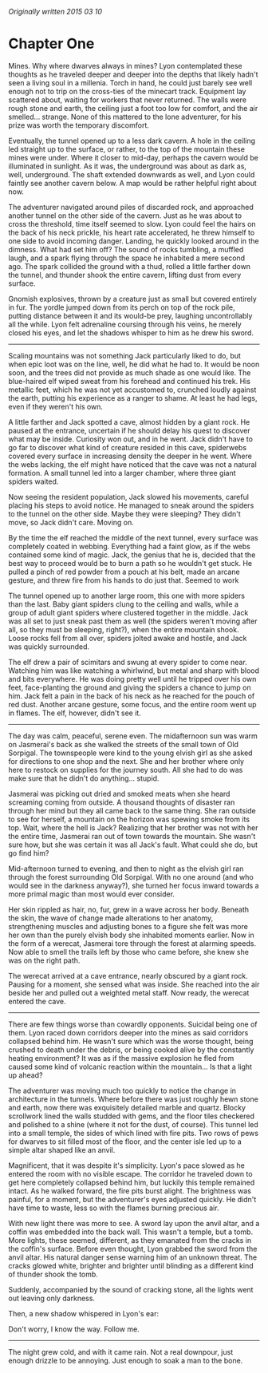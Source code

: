 *Originally written 2015 03 10*
# Chapter One

Mines. Why where dwarves always in mines? Lyon contemplated these thoughts as he traveled deeper and deeper into the depths that likely hadn't seen a living soul in a millenia. Torch in hand, he could just barely see well enough not to trip on the cross-ties of the minecart track. Equipment lay scattered about, waiting for workers that never returned. The walls were rough stone and earth, the ceiling just a foot too low for comfort, and the air smelled... strange. None of this mattered to the lone adventurer, for his prize was worth the temporary discomfort.

Eventually, the tunnel opened up to a less dark cavern. A hole in the ceiling led straight up to the surface, or rather, to the top of the mountain these mines were under. Where it closer to mid-day, perhaps the cavern would be illuminated in sunlight. As it was, the underground was about as dark as, well, underground. The shaft extended downwards as well, and Lyon could faintly see another cavern below. A map would be rather helpful right about now.

The adventurer navigated around piles of discarded rock, and approached another tunnel on the other side of the cavern. Just as he was about to cross the threshold, time itself seemed to slow. Lyon could feel the hairs on the back of his neck prickle, his heart rate accelerated, he threw himself to one side to avoid incoming danger. Landing, he quickly looked around in the dimness. What had set him off? The sound of rocks tumbling, a muffled laugh, and a spark flying through the space he inhabited a mere second ago. The spark collided the ground with a thud, rolled a little farther down the tunnel, and thunder shook the entire cavern, lifting dust from every surface.

Gnomish explosives, thrown by a creature just as small but covered entirely in fur. The yordle jumped down from its perch on top of the rock pile, putting distance between it and its would-be prey, laughing uncontrollably all the while. Lyon felt adrenaline coursing through his veins, he merely closed his eyes, and let the shadows whisper to him as he drew his sword.

---

Scaling mountains was not something Jack particularly liked to do, but when epic loot was on the line, well, he did what he had to. It would be noon soon, and the trees did not provide as much shade as one would like. The blue-haired elf wiped sweat from his forehead and continued his trek. His metallic feet, which he was not yet accustomed to, crunched loudly against the earth, putting his experience as a ranger to shame. At least he had legs, even if they weren't his own.

A little farther and Jack spotted a cave, almost hidden by a giant rock. He paused at the entrance, uncertain if he should delay his quest to discover what may be inside. Curiosity won out, and in he went. Jack didn't have to go far to discover what kind of creature resided in this cave, spiderwebs covered every surface in increasing density the deeper in he went. Where the webs lacking, the elf might have noticed that the cave was not a natural formation. A small tunnel led into a larger chamber, where three giant spiders waited.

Now seeing the resident population, Jack slowed his movements, careful placing his steps to avoid notice. He managed to sneak around the spiders to the tunnel on the other side. Maybe they were sleeping? They didn't move, so Jack didn't care. Moving on.

By the time the elf reached the middle of the next tunnel, every surface was completely coated in webbing. Everything had a faint glow, as if the webs contained some kind of magic. Jack, the genius that he is, decided that the best way to proceed would be to burn a path so he wouldn't get stuck. He pulled a pinch of red powder from a pouch at his belt, made an arcane gesture, and threw fire from his hands to do just that. Seemed to work

The tunnel opened up to another large room, this one with more spiders than the last. Baby giant spiders clung to the ceiling and walls, while a group of adult giant spiders where clustered together in the middle. Jack was all set to just sneak past them as well (the spiders weren't moving after all, so they must be sleeping, right?), when the entire mountain shook. Loose rocks fell from all over, spiders jolted awake and hostile, and Jack was quickly surrounded.

The elf drew a pair of scimitars and swung at every spider to come near. Watching him was like watching a whirlwind, but metal and sharp with blood and bits everywhere. He was doing pretty well until he tripped over his own feet, face-planting the ground and giving the spiders a chance to jump on him. Jack felt a pain in the back of his neck as he reached for the pouch of red dust. Another arcane gesture, some focus, and the entire room went up in flames. The elf, however, didn't see it.

---

The day was calm, peaceful, serene even. The midafternoon sun was warm on Jasmerai's back as she walked the streets of the small town of Old Sorpigal. The townspeople were kind to the young elvish girl as she asked for directions to one shop and the next. She and her brother where only here to restock on supplies for the journey south. All she had to do was make sure that he didn't do anything... stupid.

Jasmerai was picking out dried and smoked meats when she heard screaming coming from outside. A thousand thoughts of disaster ran through her mind but they all came back to the same thing. She ran outside to see for herself, a mountain on the horizon was spewing smoke from its top. Wait, where the hell is Jack? Realizing that her brother was not with her the entire time, Jasmerai ran out of town towards the mountain. She wasn't sure how, but she was certain it was all Jack's fault. What could she do, but go find him?

Mid-afternoon turned to evening, and then to night as the elvish girl ran through the forest surrounding Old Sorpigal. With no one around (and who would see in the darkness anyway?), she turned her focus inward towards a more primal magic than most would ever consider.

Her skin rippled as hair, no, fur, grew in a wave across her body. Beneath the skin, the wave of change made alterations to her anatomy, strengthening muscles and adjusting bones to a figure she felt was more her own than the purely elvish body she inhabited moments earlier. Now in the form of a werecat, Jasmerai tore through the forest at alarming speeds. Now able to smell the trails left by those who came before, she knew she was on the right path.

The werecat arrived at a cave entrance, nearly obscured by a giant rock. Pausing for a moment, she sensed what was inside. She reached into the air beside her and pulled out a weighted metal staff. Now ready, the werecat entered the cave.

---

There are few things worse than cowardly opponents. Suicidal being one of them. Lyon raced down corridors deeper into the mines as said corridors collapsed behind him. He wasn't sure which was the worse thought, being crushed to death under the debris, or being cooked alive by the constantly heating environment? It was as if the massive explosion he fled from caused some kind of volcanic reaction within the mountain... Is that a light up ahead?

The adventurer was moving much too quickly to notice the change in architecture in the tunnels. Where before there was just roughly hewn stone and earth, now there was exquisitely detailed marble and quartz. Blocky scrollwork lined the walls studded with gems, and the floor tiles checkered and polished to a shine (where it not for the dust, of course). This tunnel led into a small temple, the sides of which lined with fire pits. Two rows of pews for dwarves to sit filled most of the floor, and the center isle led up to a simple altar shaped like an anvil.

Magnificent, that it was despite it's simplicity. Lyon's pace slowed as he entered the room with no visible escape. The corridor he traveled down to get here completely collapsed behind him, but luckily this temple remained intact. As he walked forward, the fire pits burst alight. The brightness was painful, for a moment, but the adventurer's eyes adjusted quickly. He didn't have time to waste, less so with the flames burning precious air.

With new light there was more to see. A sword lay upon the anvil altar, and a coffin was embedded into the back wall. This wasn't a temple, but a tomb. More lights, these seemed, different, as they emanated from the cracks in the coffin's surface. Before even thought, Lyon grabbed the sword from the anvil altar. His natural danger sense warning him of an unknown threat. The cracks glowed white, brighter and brighter until blinding as a different kind of thunder shook the tomb.

Suddenly, accompanied by the sound of cracking stone, all the lights went out leaving only darkness.

Then, a new shadow whispered in Lyon's ear:

Don't worry, I know the way. Follow me.

---

The night grew cold, and with it came rain. Not a real downpour, just enough drizzle to be annoying. Just enough to soak a man to the bone.